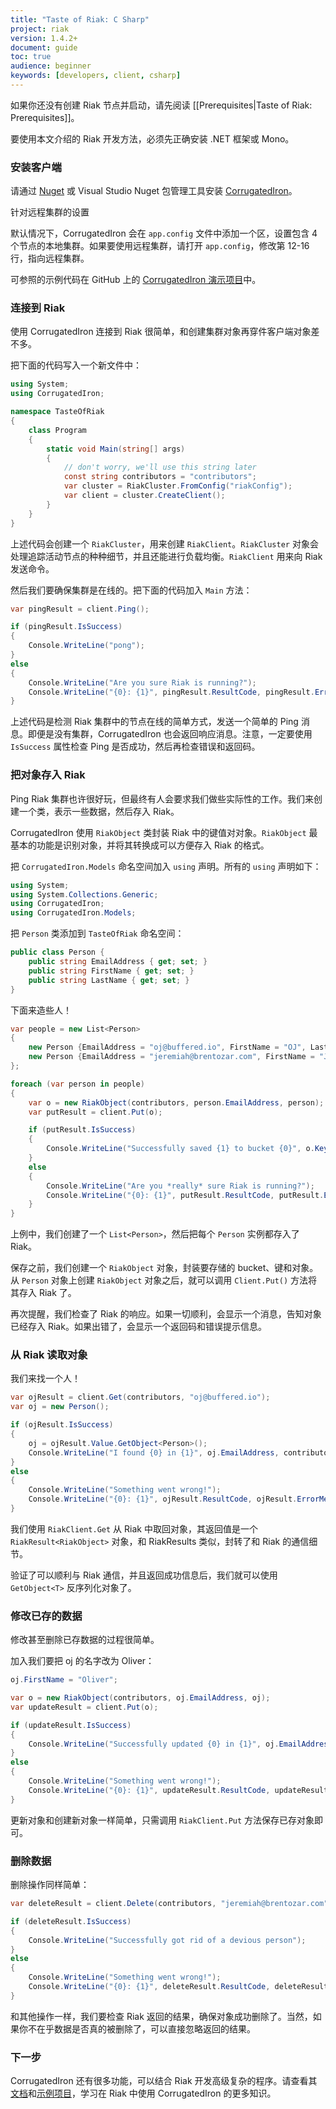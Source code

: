 ```yaml
---
title: "Taste of Riak: C Sharp"
project: riak
version: 1.4.2+
document: guide
toc: true
audience: beginner
keywords: [developers, client, csharp]
---
```


如果你还没有创建 Riak 节点并启动，请先阅读 [[Prerequisites|Taste of Riak: Prerequisites]]。

要使用本文介绍的 Riak 开发方法，必须先正确安装 .NET 框架或 Mono。

### 安装客户端

请通过 [Nuget](http://nuget.org/packages/corrugatediron) 或 Visual Studio Nuget 包管理工具安装 [CorrugatedIron](http://corrugatediron.org)。

<div class="note">
<div class="title">针对远程集群的设置</div>

默认情况下，CorrugatedIron 会在 `app.config` 文件中添加一个区，设置包含 4 个节点的本地集群。如果要使用远程集群，请打开 `app.config`，修改第 12-16 行，指向远程集群。

可参照的示例代码在 GitHub 上的 [CorrugatedIron 演示项目](http://github.com/DistributedNonsense/CorrugatedIron.Samples)中。
</div>

### 连接到 Riak

使用 CorrugatedIron 连接到 Riak 很简单，和创建集群对象再穿件客户端对象差不多。

把下面的代码写入一个新文件中：

```csharp
using System;
using CorrugatedIron;

namespace TasteOfRiak
{
    class Program
    {
        static void Main(string[] args)
        {
        	// don't worry, we'll use this string later
	        const string contributors = "contributors";
            var cluster = RiakCluster.FromConfig("riakConfig");
            var client = cluster.CreateClient();
        }
    }
}
```

上述代码会创建一个 `RiakCluster`，用来创建 `RiakClient`。`RiakCluster` 对象会处理追踪活动节点的种种细节，并且还能进行负载均衡。`RiakClient` 用来向 Riak 发送命令。

然后我们要确保集群是在线的。把下面的代码加入 `Main` 方法：

```csharp
var pingResult = client.Ping();

if (pingResult.IsSuccess)
{
    Console.WriteLine("pong");
}
else
{
    Console.WriteLine("Are you sure Riak is running?");
    Console.WriteLine("{0}: {1}", pingResult.ResultCode, pingResult.ErrorMessage);
}
```

上述代码是检测 Riak 集群中的节点在线的简单方式，发送一个简单的 Ping 消息。即便是没有集群，CorrugatedIron 也会返回响应消息。注意，一定要使用 `IsSuccess` 属性检查 Ping 是否成功，然后再检查错误和返回码。

### 把对象存入 Riak

Ping Riak 集群也许很好玩，但最终有人会要求我们做些实际性的工作。我们来创建一个类，表示一些数据，然后存入 Riak。

CorrugatedIron 使用 `RiakObject` 类封装 Riak 中的键值对对象。`RiakObject` 最基本的功能是识别对象，并将其转换成可以方便存入 Riak 的格式。

把 `CorrugatedIron.Models` 命名空间加入 `using` 声明。所有的 `using` 声明如下：

```csharp
using System;
using System.Collections.Generic;
using CorrugatedIron;
using CorrugatedIron.Models;
```

把 `Person` 类添加到 `TasteOfRiak` 命名空间：

```csharp
public class Person {
    public string EmailAddress { get; set; }
    public string FirstName { get; set; }
    public string LastName { get; set; }
}
```

下面来造些人！

```csharp
var people = new List<Person>
{
    new Person {EmailAddress = "oj@buffered.io", FirstName = "OJ", LastName = "Reeves"},
    new Person {EmailAddress = "jeremiah@brentozar.com", FirstName = "Jeremiah", LastName = "Peschka"}
};

foreach (var person in people)
{
    var o = new RiakObject(contributors, person.EmailAddress, person);
    var putResult = client.Put(o);

    if (putResult.IsSuccess)
    {
        Console.WriteLine("Successfully saved {1} to bucket {0}", o.Key, o.Bucket);
    }
    else
    {
        Console.WriteLine("Are you *really* sure Riak is running?");
        Console.WriteLine("{0}: {1}", putResult.ResultCode, putResult.ErrorMessage);
    }
}
```

上例中，我们创建了一个 `List<Person>`，然后把每个 `Person` 实例都存入了 Riak。

保存之前，我们创建一个 `RiakObject` 对象，封装要存储的 bucket、键和对象。从 `Person` 对象上创建 `RiakObject` 对象之后，就可以调用 `Client.Put()` 方法将其存入 Riak 了。

再次提醒，我们检查了 Riak 的响应。如果一切顺利，会显示一个消息，告知对象已经存入 Riak。如果出错了，会显示一个返回码和错误提示信息。

### 从 Riak 读取对象

我们来找一个人！

```csharp
var ojResult = client.Get(contributors, "oj@buffered.io");
var oj = new Person();

if (ojResult.IsSuccess)
{
    oj = ojResult.Value.GetObject<Person>();
    Console.WriteLine("I found {0} in {1}", oj.EmailAddress, contributors);
}
else
{
    Console.WriteLine("Something went wrong!");
    Console.WriteLine("{0}: {1}", ojResult.ResultCode, ojResult.ErrorMessage);
}
```

我们使用 `RiakClient.Get` 从 Riak 中取回对象，其返回值是一个 `RiakResult<RiakObject>` 对象，和 RiakResults 类似，封转了和 Riak 的通信细节。

验证了可以顺利与 Riak 通信，并且返回成功信息后，我们就可以使用 `GetObject<T>` 反序列化对象了。

### 修改已存的数据

修改甚至删除已存数据的过程很简单。

加入我们要把 oj 的名字改为 Oliver：

```csharp
oj.FirstName = "Oliver";

var o = new RiakObject(contributors, oj.EmailAddress, oj);
var updateResult = client.Put(o);

if (updateResult.IsSuccess)
{
    Console.WriteLine("Successfully updated {0} in {1}", oj.EmailAddress, contributors);
}
else
{
    Console.WriteLine("Something went wrong!");
    Console.WriteLine("{0}: {1}", updateResult.ResultCode, updateResult.ErrorMessage);
}
```

更新对象和创建新对象一样简单，只需调用 `RiakClient.Put` 方法保存已存对象即可。

### 删除数据

删除操作同样简单：

```csharp
var deleteResult = client.Delete(contributors, "jeremiah@brentozar.com");

if (deleteResult.IsSuccess)
{
    Console.WriteLine("Successfully got rid of a devious person");
}
else
{
    Console.WriteLine("Something went wrong!");
    Console.WriteLine("{0}: {1}", deleteResult.ResultCode, deleteResult.ErrorMessage);
}
```

和其他操作一样，我们要检查 Riak 返回的结果，确保对象成功删除了。当然，如果你不在乎数据是否真的被删除了，可以直接忽略返回的结果。

### 下一步

CorrugatedIron 还有很多功能，可以结合 Riak 开发高级复杂的程序。请查看其[文档](http://corrugatediron.org/)和[示例项目](http://github.com/DistributedNonsense/CorrugatedIron.Samples)，学习在 Riak 中使用 CorrugatedIron 的更多知识。
